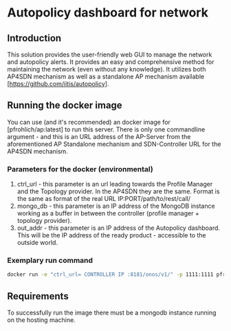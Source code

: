 # Autopolicy dashboard for network
## Introduction
This solution provides the user-friendly web GUI to manage the network and autopolicy alerts.
It provides an easy and comprehensive method for maintaining the network (even without any knowledge).
It utilizes both AP4SDN mechanism as well as a standalone AP mechanism available
[https://github.com/iitis/autopolicy].

## Running the docker image

You can use (and it's recommended) an docker image for [pfrohlich/ap:latest] to run this 
server. There is only one commandline argument - and this is an URL address of the AP-Server from 
the aforementioned AP Standalone mechanism and SDN-Controller URL for the AP4SDN mechanism. 
### Parameters for the docker (environmental)
1. ctrl_url - this parameter is an url leading towards the Profile Manager and the Topology provider.
In the AP4SDN they are the same. Format is the same as format of the real URL IP:PORT/path/to/rest/call/
2. mongo_db - this parameter is an IP address of the MongoDB instance working as a buffer in between the 
controller (profile manager + topology provider). 
3. out_addr - this parameter is an IP address of the Autopolicy dashboard. This will be the IP address 
of the ready product - accessible to the outside world.

### Exemplary run command 
```bash
docker run -e "ctrl_url= CONTROLLER IP :8181/onos/v1/" -p 1111:1111 pfrohlich/ap:latest
```

## Requirements

To successfully run the image there must be a mongodb instance running on the hosting machine. 